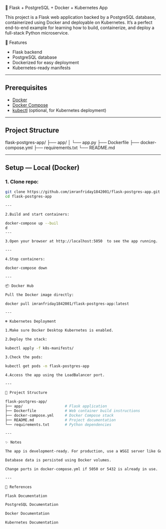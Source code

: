 🚀 Flask + PostgreSQL + Docker + Kubernetes App

This project is a Flask web application backed by a PostgreSQL database, containerized using Docker and deployable on Kubernetes.
It’s a perfect end-to-end example for learning how to build, containerize, and deploy a full-stack Python microservice.

🧩 Features

- Flask backend
- PostgreSQL database
- Dockerized for easy deployment
- Kubernetes-ready manifests

---

## Prerequisites
- [Docker](https://www.docker.com/get-started)
- [Docker Compose](https://docs.docker.com/compose/install/)
- [kubectl](https://kubernetes.io/docs/tasks/tools/) (optional, for Kubernetes deployment)

---

## Project Structure

flask-postgres-app/
├── app/
│   └── app.py
├── Dockerfile
├── docker-compose.yml
├── requirements.txt
└── README.md

---

## Setup — Local (Docker)

### 1. Clone repo:

```bash
git clone https://github.com/imranfriday1842001/flask-postgres-app.git
cd flask-postgres-app

---

2.Build and start containers:

docker-compose up --buil
d
---

3.Open your browser at http://localhost:5050  to see the app running.

---

4.Stop containers:

docker-compose down

---

📦 Docker Hub

Pull the Docker image directly:

docker pull imranfriday1842001/flask-postgres-app:latest

---

☸️ Kubernetes Deployment

1.Make sure Docker Desktop Kubernetes is enabled.

2.Deploy the stack:

kubectl apply -f k8s-manifests/

3.Check the pods:

kubectl get pods -n flask-postgres-app

4.Access the app using the LoadBalancer port.

---

📂 Project Structure

flask-postgres-app/
├── app/                   # Flask application
├── Dockerfile             # Web container build instructions
├── docker-compose.yml     # Docker Compose stack
├── README.md              # Project documentation
└── requirements.txt       # Python dependencies

---

✨ Notes

The app is development-ready. For production, use a WSGI server like Gunicorn.

Database data is persisted using Docker volumes.

Change ports in docker-compose.yml if 5050 or 5432 is already in use.

---

📖 References

Flask Documentation

PostgreSQL Documentation

Docker Documentation

Kubernetes Documentation
